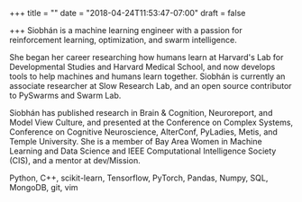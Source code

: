 +++
title = ""
date = "2018-04-24T11:53:47-07:00"
draft = false

+++
Siobhán is a machine learning engineer with a passion for reinforcement
learning, optimization, and swarm intelligence.

She began her career researching how humans learn at Harvard's Lab for
Developmental Studies and Harvard Medical School, and now develops tools
to help machines and humans learn together. Siobhán is currently an
associate researcher at Slow Research Lab, and an open source contributor to PySwarms and Swarm Lab.

Siobhán has published research in Brain & Cognition, Neuroreport, and
Model View Culture, and presented at the Conference on Complex Systems,
Conference on Cognitive Neuroscience, AlterConf, PyLadies, Metis, and
Temple University. She is a member of Bay Area Women in Machine Learning
and Data Science and IEEE Computational Intelligence Society (CIS), and
a mentor at dev/Mission.

Python, C++, scikit-learn, Tensorflow, PyTorch, Pandas, Numpy, SQL,
MongoDB, git, vim

